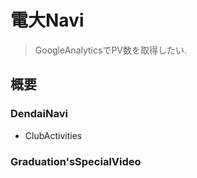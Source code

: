 # 電大Navi

> GoogleAnalyticsでPV数を取得したい.

## 概要
### DendaiNavi
- ClubActivities
### Graduation'sSpecialVideo
    